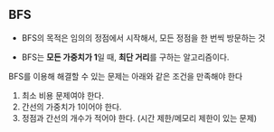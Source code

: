 ## BFS
* BFS의 목적은 임의의 정점에서 시작해서, 모든 정점을 한 번씩 방문하는 것

* BFS는 **모든 가중치가 1**일 때, **최단 거리**를 구하는 알고리즘이다.


BFS를 이용해 해결할 수 있는 문제는 아래와 같은 조건을 만족해야 한다
1. 최소 비용 문제여야 한다.
2. 간선의 가중치가 1이어야 한다.
3. 정점과 간선의 개수가 적어야 한다. (시간 제한/메모리 제한이 있는 문제)
<!--stackedit_data:
eyJoaXN0b3J5IjpbLTE2OTkyMzYyMTZdfQ==
-->